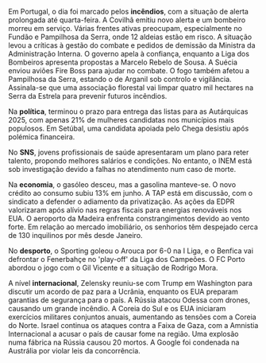 Em Portugal, o dia foi marcado pelos **incêndios**, com a situação de alerta prolongada até quarta-feira. A Covilhã emitiu novo alerta e um bombeiro morreu em serviço. Várias frentes ativas preocupam, especialmente no Fundão e Pampilhosa da Serra, onde 12 aldeias estão em risco. A situação levou a críticas à gestão do combate e pedidos de demissão da Ministra da Administração Interna. O governo apela à confiança, enquanto a Liga dos Bombeiros apresenta propostas a Marcelo Rebelo de Sousa. A Suécia enviou aviões Fire Boss para ajudar no combate. O fogo também afetou a Pampilhosa da Serra, estando o de Arganil sob controlo e vigilância. Assinala-se que uma associação florestal vai limpar quatro mil hectares na Serra da Estrela para prevenir futuros incêndios.

Na **política**, terminou o prazo para entrega das listas para as Autárquicas 2025, com apenas 21% de mulheres candidatas nos municípios mais populosos. Em Setúbal, uma candidata apoiada pelo Chega desistiu após polémica financeira.

No **SNS**, jovens profissionais de saúde apresentaram um plano para reter talento, propondo melhores salários e condições. No entanto, o INEM está sob investigação devido a falhas no atendimento num caso de morte.

Na **economia**, o gasóleo desceu, mas a gasolina manteve-se. O novo crédito ao consumo subiu 13% em junho. A TAP está em discussão, com o sindicato a defender o adiamento da privatização. As ações da EDPR valorizaram após alívio nas regras fiscais para energias renováveis nos EUA. O aeroporto da Madeira enfrenta constrangimentos devido ao vento forte. Em relação ao mercado imobiliário, os senhorios têm despejado cerca de 130 inquilinos por mês desde Janeiro.

No **desporto**, o Sporting goleou o Arouca por 6-0 na I Liga, e o Benfica vai defrontar o Fenerbahçe no 'play-off' da Liga dos Campeões. O FC Porto abordou o jogo com o Gil Vicente e a situação de Rodrigo Mora.

A nível **internacional**, Zelensky reuniu-se com Trump em Washington para discutir um acordo de paz para a Ucrânia, enquanto os EUA preparam garantias de segurança para o país. A Rússia atacou Odessa com drones, causando um grande incêndio. A Coreia do Sul e os EUA iniciaram exercícios militares conjuntos anuais, aumentando as tensões com a Coreia do Norte. Israel continua os ataques contra a Faixa de Gaza, com a Amnistia Internacional a acusar o país de causar fome na região. Uma explosão numa fábrica na Rússia causou 20 mortos. A Google foi condenada na Austrália por violar leis da concorrência.